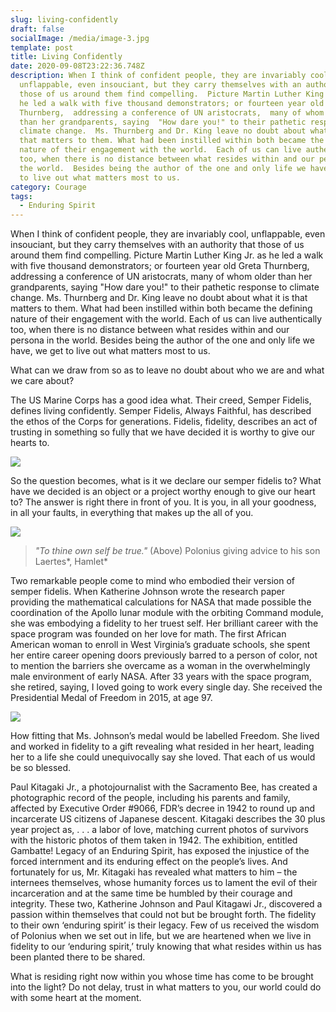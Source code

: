 ```yaml
---
slug: living-confidently
draft: false
socialImage: /media/image-3.jpg
template: post
title: Living Confidently
date: 2020-09-08T23:22:36.748Z
description: When I think of confident people, they are invariably cool,
  unflappable, even insouciant, but they carry themselves with an authority that
  those of us around them find compelling.  Picture Martin Luther King Jr.  as
  he led a walk with five thousand demonstrators; or fourteen year old Greta
  Thurnberg,  addressing a conference of UN aristocrats,  many of whom older
  than her grandparents, saying  "How dare you!" to their pathetic response to
  climate change.  Ms. Thurnberg and Dr. King leave no doubt about what it is
  that matters to them. What had been instilled within both became the defining
  nature of their engagement with the world.  Each of us can live authentically
  too, when there is no distance between what resides within and our persona in
  the world.  Besides being the author of the one and only life we have, we get
  to live out what matters most to us.
category: Courage
tags:
  - Enduring Spirit
---
```

When I think of confident people, they are invariably cool, unflappable, even insouciant, but they carry themselves with an authority that those of us around them find compelling.  Picture Martin Luther King Jr.  as he led a walk with five thousand demonstrators; or fourteen year old Greta Thurnberg,  addressing a conference of UN aristocrats,  many of whom older than her grandparents, saying  "How dare you!" to their pathetic response to climate change.  Ms. Thurnberg and Dr. King leave no doubt about what it is that matters to them. What had been instilled within both became the defining nature of their engagement with the world.  Each of us can live authentically too, when there is no distance between what resides within and our persona in the world.  Besides being the author of the one and only life we have, we get to live out what matters most to us.

What can we draw from so as to leave no doubt about who we are and what we care about? 

The US Marine Corps has a good idea what.  Their creed, Semper Fidelis, defines living confidently.  Semper Fidelis, Always Faithful, has described the ethos of the Corps for generations.  Fidelis, fidelity, describes an act of  trusting in something so fully that we have decided it is worthy to give our hearts to.   

![](/media/semper-fidelis-.jpg.png)

So the question becomes, what is it we declare our semper fidelis to?  What have we decided is an object or a project worthy enough to give our heart to?  The answer is right there in front of you.  It is you, in all your goodness, in all your faults, in everything that makes up the all of you.

![](/media/untitled.png)

> *"To thine own self be true."*                                 (Above) Polonius giving advice to his son Laertes*,  Hamlet*

Two remarkable people come to mind who embodied their version of semper fidelis.  When Katherine Johnson wrote the research paper providing the mathematical calculations for NASA that made possible the coordination of the Apollo lunar module with the orbiting Command module, she was embodying a fidelity to her truest self.  Her brilliant career with the space program was founded on her love for math.  The first African American woman to enroll in West Virginia’s graduate schools,  she spent her entire career opening doors previously barred to a person of color, not to mention the barriers she overcame as a woman in the overwhelmingly male environment of early NASA.   After 33 years with the space program, she retired, saying, I loved going to work every single day.  She received the Presidential Medal of Freedom in 2015, at age 97. 

![](/media/katherine-johnson-medal-of-freedom.jpg.png)

How fitting that Ms. Johnson’s medal would be labelled Freedom.  She lived and worked in fidelity to a gift revealing what resided in her heart, leading her to a life she could unequivocally say she loved.  That each of us would be so blessed. 	

Paul Kitagaki Jr., a photojournalist with the Sacramento Bee, has created a photographic record of the people, including his parents and family, affected by Executive Order #9066, FDR’s decree in 1942 to round up and incarcerate US citizens of Japanese descent.  Kitagaki describes the 30 plus year project as, . . . a labor of love,  matching current photos of survivors with the historic photos of them taken in 1942.  The exhibition, entitled Gambatte! Legacy of an Enduring Spirit, has exposed the injustice of the forced internment and its enduring effect on the people’s lives.  And fortunately for us,  Mr. Kitagaki has revealed what matters to him –  the internees themselves, whose humanity forces us to lament the evil of their incarceration and at the same time be humbled by their courage and integrity. 	 These two, Katherine Johnson and Paul Kitagawi Jr., discovered a passion within themselves that could not but be brought forth.  The fidelity to their own ‘enduring spirit’ is their legacy.   Few of us received the wisdom of Polonius when we set out in life, but we are heartened when we live in fidelity to our ‘enduring spirit,’ truly knowing that what resides within us has been planted there to be shared.   

What is residing right now within you whose time has come to be brought into the light?  Do not delay, trust in what matters to you, our world could do with some heart at the moment.
